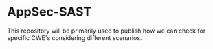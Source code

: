 # AppSec-SAST
This repository will be primarily used to publish how we can check for specific CWE's considering different scenarios.

